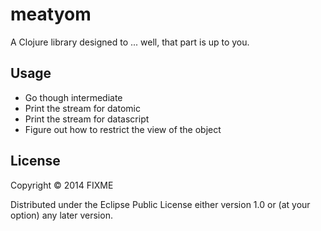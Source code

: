 # meatyom

A Clojure library designed to ... well, that part is up to you.

## Usage

* Go though intermediate
* Print the stream for datomic
* Print the stream for datascript
* Figure out how to restrict the view of the object

## License

Copyright © 2014 FIXME

Distributed under the Eclipse Public License either version 1.0 or (at
your option) any later version.

